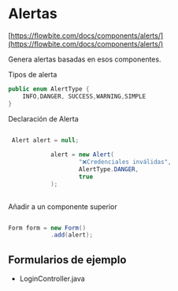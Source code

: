 # Alertas

[https://flowbite.com/docs/components/alerts/](https://flowbite.com/docs/components/alerts/)

Genera alertas basadas en esos componentes.

Tipos de alerta

```java
public enum AlertType {
    INFO,DANGER, SUCCESS,WARNING,SIMPLE
}
```

Declaración de Alerta

```java

 Alert alert = null;
       
            alert = new Alert(
                    "❌Credenciales inválidas",
                    AlertType.DANGER,
                    true
            );
      

```

Añadir a un componente superior

```java

Form form = new Form()
            .add(alert);

```


## Formularios de ejemplo

* LoginController.java
